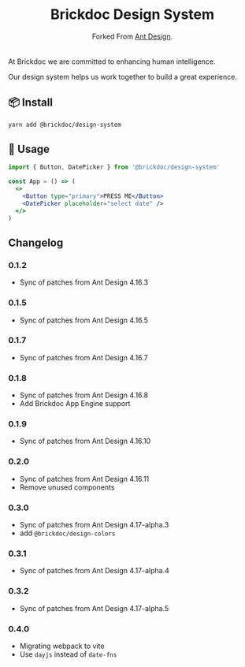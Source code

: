 <h1 align="center">Brickdoc Design System</h1>

<div align="center">
Forked From <a href="https://ant.design/" target="_blank">Ant Design</a>.
</div>
<br/><br/>
At Brickdoc we are committed to enhancing human intelligence.

Our design system helps us work together to build a great experience.

## 📦 Install

```bash
yarn add @brickdoc/design-system
```

## 🔨 Usage

```jsx
import { Button, DatePicker } from '@brickdoc/design-system'

const App = () => (
  <>
    <Button type="primary">PRESS ME</Button>
    <DatePicker placeholder="select date" />
  </>
)
```

## Changelog

### 0.1.2

- Sync of patches from Ant Design 4.16.3

### 0.1.5

- Sync of patches from Ant Design 4.16.5

### 0.1.7

- Sync of patches from Ant Design 4.16.7

### 0.1.8

- Sync of patches from Ant Design 4.16.8
- Add Brickdoc App Engine support

### 0.1.9

- Sync of patches from Ant Design 4.16.10

### 0.2.0

- Sync of patches from Ant Design 4.16.11
- Remove unused components

### 0.3.0

- Sync of patches from Ant Design 4.17-alpha.3
- add `@brickdoc/design-colors`

### 0.3.1

- Sync of patches from Ant Design 4.17-alpha.4

### 0.3.2

- Sync of patches from Ant Design 4.17-alpha.5

### 0.4.0

- Migrating webpack to vite
- Use `dayjs` instead of `date-fns`

